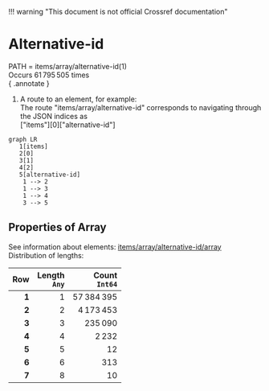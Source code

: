 !!! warning "This document is not official Crossref documentation"
# Alternative-id
PATH = items/array/alternative-id(1)  
Occurs 61 795 505 times  
{ .annotate }

1. A route to an element, for example:  
   The route "items/array/alternative-id" corresponds to navigating through the JSON indices as  
   ["items"][0]["alternative-id"]  

```mermaid
graph LR
   1[items]
   2[0]
   3[1]
   4[2]
   5[alternative-id]
    1 --> 2
    1 --> 3
    1 --> 4
    3 --> 5
```


## Properties of Array
See information about elements: [items/array/alternative-id/array](array/index.md)  
Distribution of lengths:  

| **Row** | **Length**<br>`Any` | **Count**<br>`Int64` |
|--------:|--------------------:|---------------------:|
| **1**   | 1                   | 57 384 395           |
| **2**   | 2                   | 4 173 453            |
| **3**   | 3                   | 235 090              |
| **4**   | 4                   | 2 232                |
| **5**   | 5                   | 12                   |
| **6**   | 6                   | 313                  |
| **7**   | 8                   | 10                   |

